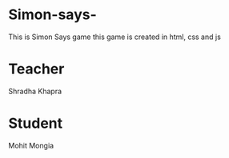 # Simon-says-
This is Simon Says game
this game is created in html, css and js

# Teacher 
Shradha Khapra

# Student
Mohit Mongia